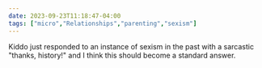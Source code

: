 ```yaml
---
date: 2023-09-23T11:18:47-04:00
tags: ["micro","Relationships","parenting","sexism"]
---
```

Kiddo just responded to an instance of sexism in the past with a sarcastic "thanks, history!" and I think this should become a standard answer.